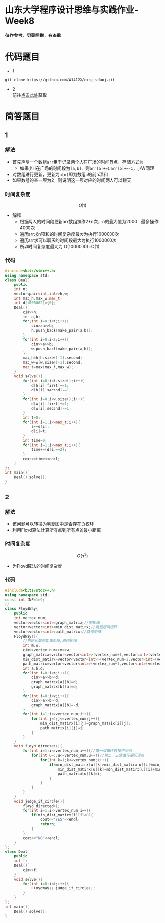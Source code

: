 # 山东大学程序设计思维与实践作业-Week8
**仅作参考，切莫照搬，有查重**
# 代码题目
  - 1
  ```shell
  git clone https://github.com/W1412X/cxsj_sduoj.git
  ```
  - 2  
前往[点击此处](https://github.com/W1412X/cxsj_sduoj.git)获取
# 简答题目
## 1
### 解法
- 首先声明一个数组`arr`用于记录两个人在广场的时间节点，存储方式为
  - 如果小H在广场的时间段为`[a,b]`，则`arr[a]+=1`,`arr[b]+=-1`，小W同理
- 对数组进行更新，更新为`a[n]`即为数组`a`的前n项和
- 如果数组的某一项为2，则说明这一项对应的时间两人可以聊天
### 时间复杂度
$$
O(1)
$$
- 解释
  - 根据两人的时间段更新arr数组操作2*n次，n的最大值为2000，最多操作4000次
  - 遍历arr求n项和的时间复杂度最大为执行1000000次
  - 遍历arr求可以聊天的时间段最大为执行1000000次
  - 所以时间复杂度最大为 O(1000000)=O(1)
### 代码
```cpp
#include<bits/stdc++.h>
using namespace std;
class Deal{
    public:
    int n;
    vector<pair<int,int>>h,w;
    int max_h,max_w,max_t;
    int d[1000002]={0};
    Deal(){
        cin>>n;
        int a,b;
        for(int i=0;i<n;i++){
            cin>>a>>b;
            h.push_back(make_pair(a,b));
        }
        for(int i=0;i<n;i++){
            cin>>a>>b;
            w.push_back(make_pair(a,b));
        }
        max_h=h[h.size()-1].second;
        max_w=w[w.size()-1].second;
        max_t=max(max_h,max_w);
    }
    void solve(){
        for(int i=0;i<h.size();i++){
            d[h[i].first]+=1;
            d[h[i].second]-=1;
        }
        for(int i=0;i<w.size();i++){
            d[w[i].first]+=1;
            d[w[i].second]-=1;
        }
        int t=0;
        for(int i=1;i<=max_t;i++){
            t+=d[i];
            d[i]=t;
        }
        int time=0;
        for(int i=1;i<=max_t;i++){
            time+=(d[i]==2);
        }
        cout<<time<<endl;
    }
};
int main(){
    Deal().solve();
}
```
## 2
### 解法
- 该问题可以转换为判断图中是否存在负权环
- 利用Floyd算法计算所有点到所有点的最小距离
### 时间复杂度
$$
O(n^3)
$$
- 为Floyd算法的时间复杂度
### 代码
```cpp
#include<bits/stdc++.h>
using namespace std;
const int INF=1e9;
//
class FloydWay{
    public:
    int vertex_num;
    vector<vector<int>>graph_matrix;//图矩阵
    vector<vector<int>>min_dist_matirx;//最短距离矩阵
    vector<vector<int>>path_matrix;//路径矩阵
    FloydWay(){
        //初始化最短距离矩阵,路径矩阵
        int m,w;
        cin>>vertex_num>>m>>w;
        graph_matrix=vector<vector<int>>(vertex_num+1,vector<int>(vertex_num+1,INF));
        min_dist_matirx=vector<vector<int>>(vertex_num+1,vector<int>(vertex_num+1,INF));
        path_matrix=vector<vector<int>>(vertex_num+1,vector<int>(vertex_num+1,-1));
        int a,b,d;
        for(int i=0;i<m;i++){
            cin>>a>>b>>d;
            graph_matrix[a][b]=d;
            graph_matrix[b][a]=d;
        }
        for(int i=0;i<w;i++){
            cin>>a>>b>>d;
            graph_matrix[a][b]=-d;
        }
        for(int i=1;i<=vertex_num;i++){
            for(int j=1;j<=vertex_num;j++){
                min_dist_matirx[i][j]=graph_matrix[i][j];
                path_matrix[i][j]=i;
            }
        }
    }
    void floyd_directed(){
        for(int i=1;i<=vertex_num;i++){//第一层循环选择中间点
            for(int u=1;u<=vertex_num;u++){//第二、三曾循环遍历顶点
                for(int k=1;k<=vertex_num;k++){
                    if(min_dist_matirx[u][k]>min_dist_matirx[u][i]+min_dist_matirx[i][k]){
                        min_dist_matirx[u][k]=min_dist_matirx[u][i]+min_dist_matirx[i][k];
                        path_matrix[u][k]=i;
                    }
                }
            }
        }
    }
    void judge_if_circle(){
        floyd_directed();
        for(int i=1;i<=vertex_num;i++){
            if(min_dist_matirx[i][i]<0){
                cout<<"YES"<<endl;
                return;
            }
        }
        cout<<"NO"<<endl;
    }
};
class Deal{
    public:
    int f;
    Deal(){
        cin>>f;
    }
    void solve(){
        for(int i=0;i<f;i++){
            FloydWay().judge_if_circle();
        }
    }
};
int main(){
    Deal().solve();
}
```